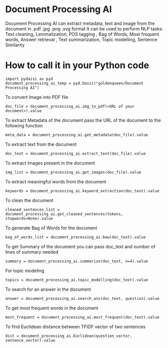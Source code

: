 # Document Processing AI
Document Processing AI can extract metadata, text and image from the document in .pdf .jpg .png .svg format
It can be used to perform NLP tasks: 
Text cleaning, Lemmatization, POS tagging , Bag of Words, Most frequent words, Answer retrieval , Text summarization, Topic modelling, Sentence Similarity
# How to call it in your Python code
```
import pydaisi as pyd
document_processing_ai_temp = pyd.Daisi("goldenqueen/Document Processing AI")
```
To convert Image into PDF file
```
doc_file = document_processing_ai.img_to_pdf(<URL of your document>).value
```
To extract Metadata of the document pass the URL of the document to the following function
```
meta_data = document_processing_ai.get_metadata(doc_file).value
```
To extract text from the document
```
doc_text = document_processing_ai.extract_text(doc_file).value
```
To extract Images present in the document
```
img_list = document_processing_ai.get_images(doc_file).value
```
To extract meaningful words from the document
```
keywords = document_processing_ai.keyword_extraction(doc_text).value
```
To clean the document
```
cleaned_sentences_list = document_processing_ai.get_cleaned_sentences(tokens, stopwords=None).value
```
To generate Bag of Words for the document
```
bag_of_words_list = document_processing_ai.bow(doc_text).value
```
To get Summary of the document you can pass doc_text and number of lines of summary needed
```
summary = document_processing_ai.summarize(doc_text, n=4).value
```
For topic modeling
```
topics = document_processing_ai.topic_modelling(doc_text).value
```
To search for an answer in the document
```
answer = document_processing_ai.search_ans(doc_text, question).value
```
To get most frequent words in the document
``` 
most_frequent = document_processing_ai.most_frequent(doc_text).value
```
To find Euclidean distance between TFIDF vector of two sentences
``` 
dist = document_processing_ai.Euclidean(question_vector, sentence_vector).value
```
